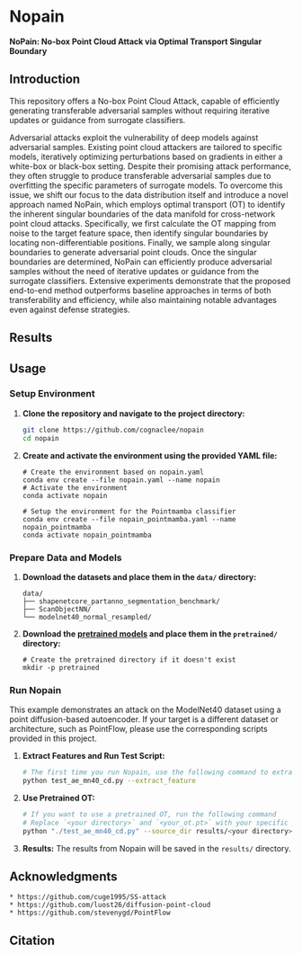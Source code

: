 # Nopain
**NoPain: No-box Point Cloud Attack via Optimal Transport Singular Boundary**


## Introduction
This repository offers a No-box Point Cloud Attack, capable of efficiently generating transferable adversarial samples without requiring iterative updates or guidance from surrogate classifiers.

Adversarial attacks exploit the vulnerability of deep models against adversarial samples. Existing point cloud attackers are tailored to specific models, iteratively optimizing perturbations based on gradients in either a white-box or black-box setting. Despite their promising attack performance, they often struggle to produce transferable adversarial samples due to overfitting the specific parameters of surrogate models. To overcome this issue, we shift our focus to the data distribution itself and introduce a novel approach named NoPain, which employs optimal transport (OT) to identify the inherent singular boundaries of the data manifold for cross-network point cloud attacks. Specifically, we first calculate the OT mapping from noise to the target feature space, then identify singular boundaries by locating non-differentiable positions. Finally, we sample along singular boundaries to generate adversarial point clouds. Once the singular boundaries are determined, NoPain can efficiently produce adversarial samples without the need of iterative updates or guidance from the surrogate classifiers. Extensive experiments demonstrate that the proposed end-to-end method outperforms baseline approaches in terms of both transferability and efficiency, while also maintaining notable advantages even against defense strategies.

## Results


## Usage

### Setup Environment


1. **Clone the repository and navigate to the project directory:**

   ```bash
   git clone https://github.com/cognaclee/nopain
   cd nopain
   ```
2. **Create and activate the environment using the provided YAML file:**
	```
	# Create the environment based on nopain.yaml
	conda env create --file nopain.yaml --name nopain
	# Activate the environment
	conda activate nopain

	# Setup the environment for the Pointmamba classifier
	conda env create --file nopain_pointmamba.yaml --name nopain_pointmamba
	conda activate nopain_pointmamba
	```

### Prepare Data and Models

1. **Download the datasets and place them in the `data/` directory:**

	```
	data/
	├── shapenetcore_partanno_segmentation_benchmark/
	├── ScanObjectNN/
	└── modelnet40_normal_resampled/
	```
2. **Download the [pretrained models](https://drive.google.com/drive/folders/1K0i1Q-77maDBT03fSGRQzHXA1bvgNSD5?usp=drive_link) and place them in the `pretrained/` directory:**
	```
	# Create the pretrained directory if it doesn't exist
	mkdir -p pretrained
	```

### Run Nopain
This example demonstrates an attack on the ModelNet40 dataset using a point diffusion-based autoencoder. If your target is a different dataset or architecture, such as PointFlow, please use the corresponding scripts provided in this project.
1. **Extract Features and Run Test Script:**
	```bash
	# The first time you run Nopain, use the following command to extract features
	python test_ae_mn40_cd.py --extract_feature
	```
2. **Use Pretrained OT:**
	```bash
	# If you want to use a pretrained OT, run the following command
	# Replace `<your directory>` and `<your_ot.pt>` with your specific paths
	python "./test_ae_mn40_cd.py" --source_dir results/<your directory>/ --h_name 			results/<yourdirectory>/ot/<your_ot.pt>
	```
3. **Results:**
The results from Nopain will be saved in the `results/` directory.
## Acknowledgments
```
* https://github.com/cuge1995/SS-attack
* https://github.com/luost26/diffusion-point-cloud
* https://github.com/stevenygd/PointFlow
```


## Citation

```

```
